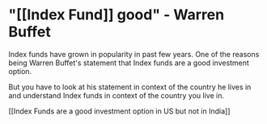 # "[[Index Fund]] good" - Warren Buffet

Index funds have grown in popularity in past few years. One of the reasons being Warren Buffet's statement that Index funds are a good investment option.

But you have to look at his statement in context of the country he lives in and understand Index funds in context of the country you live in.

[[Index Funds are a good investment option in US but not in India]]